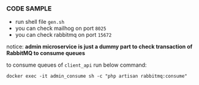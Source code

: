 ### CODE SAMPLE

- run shell file ```gen.sh```
- you can check mailhog on port ```8025```
- you can check rabbitmq on port ```15672```

notice: **admin microservice is just a dummy part to check transaction of RabbitMQ to consume queues**

to consume queues of ```client_api``` run below command:

```docker exec -it admin_consume sh -c "php artisan rabbitmq:consume"```